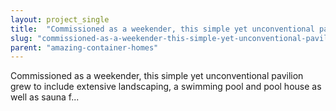 ```yaml
---
layout: project_single
title:  "Commissioned as a weekender, this simple yet unconventional pavilion grew to include extensive landscaping, a swimming pool and pool house as well as sauna f..."
slug: "commissioned-as-a-weekender-this-simple-yet-unconventional-pavilion-grew-to-include-extensive-landscaping-a"
parent: "amazing-container-homes"
---
```

Commissioned as a weekender, this simple yet unconventional pavilion grew to include extensive landscaping, a swimming pool and pool house as well as sauna f...